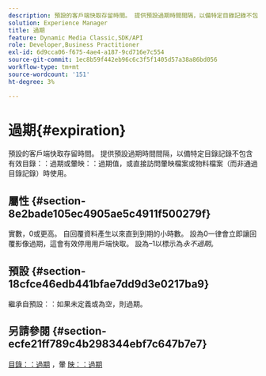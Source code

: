 ```yaml
---
description: 預設的客戶端快取存留時間。 提供預設過期時間間隔，以備特定目錄記錄不包含有效的目錄過期值或暈映過期值，或直接訪問暈映檔案或物料檔案時使用，而不是通過目錄記錄。
solution: Experience Manager
title: 過期
feature: Dynamic Media Classic,SDK/API
role: Developer,Business Practitioner
exl-id: 6d9cca06-f675-4ae4-a187-9cd716e7c554
source-git-commit: 1ec8b59f442eb96c6c3f5f1405d57a38a86bd056
workflow-type: tm+mt
source-wordcount: '151'
ht-degree: 3%

---
```


# 過期{#expiration}

預設的客戶端快取存留時間。 提供預設過期時間間隔，以備特定目錄記錄不包含有效目錄：：過期或暈映：：過期值，或直接訪問暈映檔案或物料檔案（而非通過目錄記錄）時使用。

## 屬性 {#section-8e2bade105ec4905ae5c4911f500279f}

實數，0或更高。 自回覆資料產生以來直到到期的小時數。 設為0一律會立即讓回覆影像過期，這會有效停用用戶端快取。 設為–1以標示為&#x200B;*永不過期*。

## 預設 {#section-18cfce46edb441bfae7dd9d3e0217ba9}

繼承自預設：：如果未定義或為空，則過期。

## 另請參閱 {#section-ecfe21ff789c4b298344ebf7c647b7e7}

[目錄：：過期](../../../../../ir-api/material-cat/image-rendering-api-ref/c-ir-material-catalog/c-ir-material-data-reference/r-ir-expiration-dataref.md#reference-5e93943abff54c93bf85aae3b911a3ce) ，暈 [映：：過期](../../../../../ir-api/material-cat/image-rendering-api-ref/c-ir-material-catalog/c-ir-vignette-map-reference/r-ir-expiration-vignette.md#reference-df80829da93e4c0ab3f97a1792d9c74c)
